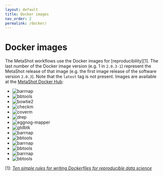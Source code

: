 ```yaml
---
layout: default
title: Docker images
nav_order: 2
permalink: /docker/
---
```


# Docker images

The MetaShot workflows use the Docker images for [reproducibility][1]. The last
number of the Docker image version (e.g. 1 in `2.0.3-1`) represent the MetaShot
release of that image (e.g. the first image release of the software version
`2.0.3`). Note that the `latest` tag is not present. Images are available at the
[MetaShot Docker Hub](https://hub.docker.com/u/metashot/):
                                          
- ![barrnap](https://img.shields.io/docker/v/metashot/barrnap?sort=semver&link=https://hub.docker.com/repository/docker/metashot/barrnap)
- ![bbtools](https://img.shields.io/docker/v/metashot/bbtools?sort=semver&link=https://hub.docker.com/repository/docker/metashot/bbtools)
- ![bowtie2](https://img.shields.io/docker/v/metashot/bowtie2?sort=semver&link=https://hub.docker.com/repository/docker/metashot/bowtie2)
- ![checkm](https://img.shields.io/docker/v/metashot/checkm?sort=semver&link=https://hub.docker.com/repository/docker/metashot/checkm)
- ![coverm](https://img.shields.io/docker/v/metashot/coverm?sort=semver&link=https://hub.docker.com/repository/docker/metashot/coverm)
- ![drep](https://img.shields.io/docker/v/metashot/drep?sort=semver&link=https://hub.docker.com/repository/docker/metashot/drep)
- ![eggnog-mapper](https://img.shields.io/docker/v/metashot/eggnog-mapper?sort=semver&link=https://hub.docker.com/repository/docker/metashot/eggnog-mapper)
- ![gtdbtk](https://img.shields.io/docker/v/metashot/gtdbtk?sort=semver&link=https://hub.docker.com/repository/docker/metashot/gtdbtk)
- ![barrnap](https://img.shields.io/docker/v/metashot/barrnap?sort=semver&link=https://hub.docker.com/repository/docker/metashot/barrnap)
- ![bbtools](https://img.shields.io/docker/v/metashot/bbtools?sort=semver&link=https://hub.docker.com/repository/docker/metashot/bbtools)
- ![barrnap](https://img.shields.io/docker/v/metashot/barrnap?sort=semver&link=https://hub.docker.com/repository/docker/metashot/barrnap)
- ![bbtools](https://img.shields.io/docker/v/metashot/bbtools?sort=semver&link=https://hub.docker.com/repository/docker/metashot/bbtools)
- ![barrnap](https://img.shields.io/docker/v/metashot/barrnap?sort=semver&link=https://hub.docker.com/repository/docker/metashot/barrnap)
- ![bbtools](https://img.shields.io/docker/v/metashot/bbtools?sort=semver&link=https://hub.docker.com/repository/docker/metashot/bbtools)


[1]: [_Ten simple rules for writing Dockerfiles for reproducible data science_](https://journals.plos.org/ploscompbiol/article?id=10.1371/journal.pcbi.1008316)